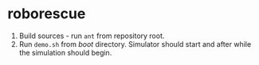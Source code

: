 # roborescue

1. Build sources - run `ant` from repository root.
2. Run `demo.sh` from _boot_ directory. Simulator should start and after while the simulation should begin.
